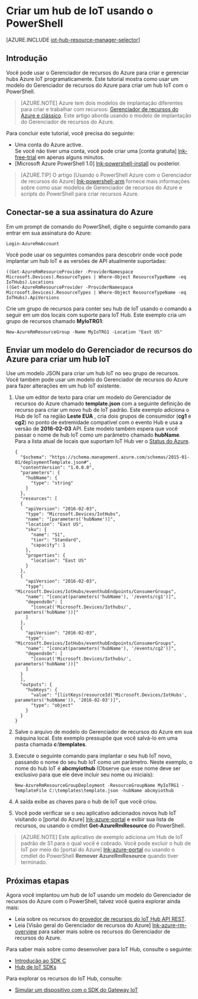 <properties
    pageTitle="Criar um Hub de IoT usando um modelo do Gerenciador de recursos do Azure e PowerShell | Microsoft Azure"
    description="Siga este tutorial para começar a usar o Gerenciador de recursos do Azure modelos para criar um IoT Hub com o PowerShell."
    services="iot-hub"
    documentationCenter=".net"
    authors="dominicbetts"
    manager="timlt"
    editor=""/>

<tags
     ms.service="iot-hub"
     ms.devlang="multiple"
     ms.topic="article"
     ms.tgt_pltfrm="na"
     ms.workload="na"
     ms.date="09/07/2016"
     ms.author="dobett"/>

# <a name="create-an-iot-hub-using-powershell"></a>Criar um hub de IoT usando o PowerShell

[AZURE.INCLUDE [iot-hub-resource-manager-selector](../../includes/iot-hub-resource-manager-selector.md)]

## <a name="introduction"></a>Introdução

Você pode usar o Gerenciador de recursos do Azure para criar e gerenciar hubs Azure IoT programaticamente. Este tutorial mostra como usar um modelo do Gerenciador de recursos do Azure para criar um hub IoT com o PowerShell.

> [AZURE.NOTE] Azure tem dois modelos de implantação diferentes para criar e trabalhar com recursos: [Gerenciador de recursos do Azure e clássico](../resource-manager-deployment-model.md).  Este artigo aborda usando o modelo de implantação do Gerenciador de recursos do Azure.

Para concluir este tutorial, você precisa do seguinte:

- Uma conta do Azure active. <br/>Se você não tiver uma conta, você pode criar uma [conta gratuita] [ lnk-free-trial] em apenas alguns minutos.
- [Microsoft Azure PowerShell 1.0] [ lnk-powershell-install] ou posterior.

> [AZURE.TIP] O artigo [Usando o PowerShell Azure com o Gerenciador de recursos do Azure] [ lnk-powershell-arm] fornece mais informações sobre como usar modelos de Gerenciador de recursos do Azure e scripts do PowerShell para criar recursos Azure. 

## <a name="connect-to-your-azure-subscription"></a>Conectar-se a sua assinatura do Azure

Em um prompt de comando do PowerShell, digite o seguinte comando para entrar em sua assinatura do Azure:

```
Login-AzureRmAccount
```

Você pode usar os seguintes comandos para descobrir onde você pode implantar um hub IoT e as versões de API atualmente suportadas:

```
((Get-AzureRmResourceProvider -ProviderNamespace Microsoft.Devices).ResourceTypes | Where-Object ResourceTypeName -eq IoTHubs).Locations
((Get-AzureRmResourceProvider -ProviderNamespace Microsoft.Devices).ResourceTypes | Where-Object ResourceTypeName -eq IoTHubs).ApiVersions
```

Crie um grupo de recursos para conter seu hub de IoT usando o comando a seguir em um dos locais com suporte para IoT Hub. Este exemplo cria um grupo de recursos chamado **MyIoTRG1**:

```
New-AzureRmResourceGroup -Name MyIoTRG1 -Location "East US"
```

## <a name="submit-an-azure-resource-manager-template-to-create-an-iot-hub"></a>Enviar um modelo do Gerenciador de recursos do Azure para criar um hub IoT

Use um modelo JSON para criar um hub IoT no seu grupo de recursos. Você também pode usar um modelo do Gerenciador de recursos do Azure para fazer alterações em um hub IoT existente.

1. Use um editor de texto para criar um modelo do Gerenciador de recursos do Azure chamado **template.json** com a seguinte definição de recurso para criar um novo hub de IoT padrão. Este exemplo adiciona o Hub de IoT na região **Leste EUA** , cria dois grupos de consumidor (**cg1** e **cg2**) no ponto de extremidade compatível com o evento Hub e usa a versão de **2016-02-03** API. Este modelo também espera que você passar o nome de hub IoT como um parâmetro chamado **hubName**. Para a lista atual de locais que suportam IoT Hub ver o [Status do Azure][lnk-status].

    ```
    {
      "$schema": "https://schema.management.azure.com/schemas/2015-01-01/deploymentTemplate.json#",
      "contentVersion": "1.0.0.0",
      "parameters": {
        "hubName": {
          "type": "string"
        }
      },
      "resources": [
      {
        "apiVersion": "2016-02-03",
        "type": "Microsoft.Devices/IotHubs",
        "name": "[parameters('hubName')]",
        "location": "East US",
        "sku": {
          "name": "S1",
          "tier": "Standard",
          "capacity": 1
        },
        "properties": {
          "location": "East US"
        }
      },
      {
        "apiVersion": "2016-02-03",
        "type": "Microsoft.Devices/IotHubs/eventhubEndpoints/ConsumerGroups",
        "name": "[concat(parameters('hubName'), '/events/cg1')]",
        "dependsOn": [
          "[concat('Microsoft.Devices/Iothubs/', parameters('hubName'))]"
        ]
      },
      {
        "apiVersion": "2016-02-03",
        "type": "Microsoft.Devices/IotHubs/eventhubEndpoints/ConsumerGroups",
        "name": "[concat(parameters('hubName'), '/events/cg2')]",
        "dependsOn": [
          "[concat('Microsoft.Devices/Iothubs/', parameters('hubName'))]"
        ]
      }
      ],
      "outputs": {
        "hubKeys": {
          "value": "[listKeys(resourceId('Microsoft.Devices/IotHubs', parameters('hubName')), '2016-02-03')]",
          "type": "object"
        }
      }
    }
    ```

2. Salve o arquivo de modelo do Gerenciador de recursos do Azure em sua máquina local. Este exemplo pressupõe que você salvá-lo em uma pasta chamada **c:\templates**.

3. Execute o seguinte comando para implantar o seu hub IoT novo, passando o nome do seu hub IoT como um parâmetro. Neste exemplo, o nome do hub IoT é **abcmyiothub** (Observe que esse nome deve ser exclusivo para que ele deve incluir seu nome ou iniciais):

    ```
    New-AzureRmResourceGroupDeployment -ResourceGroupName MyIoTRG1 -TemplateFile C:\templates\template.json -hubName abcmyiothub
    ```

4. A saída exibe as chaves para o hub de IoT que você criou.

5. Você pode verificar se o seu aplicativo adicionados novos hub IoT visitando o [portal do Azure] [ lnk-azure-portal] e exibir sua lista de recursos, ou usando o cmdlet **Get-AzureRmResource** do PowerShell.

> [AZURE.NOTE] Este aplicativo de exemplo adiciona um Hub de IoT padrão de S1 para o qual você é cobrado. Você pode excluir o hub de IoT por meio do [portal do Azure] [ lnk-azure-portal] ou usando o cmdlet do PowerShell **Remover AzureRmResource** quando tiver terminado.

## <a name="next-steps"></a>Próximas etapas

Agora você implantou um hub de IoT usando um modelo do Gerenciador de recursos do Azure com o PowerShell, talvez você queira explorar ainda mais:

- Leia sobre os recursos do [provedor de recursos do IoT Hub API REST][lnk-rest-api].
- Leia [Visão geral do Gerenciador de recursos do Azure] [ lnk-azure-rm-overview] para saber mais sobre os recursos do Gerenciador de recursos do Azure.

Para saber mais sobre como desenvolver para IoT Hub, consulte o seguinte:

- [Introdução ao SDK C][lnk-c-sdk]
- [Hub de IoT SDKs][lnk-sdks]

Para explorar os recursos do IoT Hub, consulte:

- [Simular um dispositivo com o SDK do Gateway IoT][lnk-gateway]

<!-- Links -->
[lnk-free-trial]: https://azure.microsoft.com/pricing/free-trial/
[lnk-azure-portal]: https://portal.azure.com/
[lnk-status]: https://azure.microsoft.com/status/
[lnk-powershell-install]: ../powershell-install-configure.md
[lnk-rest-api]: https://msdn.microsoft.com/library/mt589014.aspx
[lnk-azure-rm-overview]: ../azure-resource-manager/resource-group-overview.md
[lnk-powershell-arm]: ../powershell-azure-resource-manager.md

[lnk-c-sdk]: iot-hub-device-sdk-c-intro.md
[lnk-sdks]: iot-hub-devguide-sdks.md

[lnk-gateway]: iot-hub-linux-gateway-sdk-simulated-device.md
